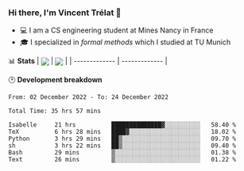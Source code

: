 ### Hi there, I'm Vincent Trélat 👋
 - 💻 I am a CS engineering student at Mines Nancy in France
 - 🎓 I specialized in *formal methods* which I studied at TU Munich

📊 **Stats**
| <img align="center" src="https://github-readme-stats.vercel.app/api?username=VTrelat&show_icons=true&include_all_commits=true&theme=tokyonight&hide_border=true" /> | <img align="center" src="https://github-readme-stats.vercel.app/api/top-langs/?username=VTrelat&layout=compact&theme=tokyonight&hide_border=true&exclude_repo=ElevatorSimulator" /> |
| ------------- | ------------- |

🕑 **Development breakdown**
<!--START_SECTION:waka-->

```text
From: 02 December 2022 - To: 24 December 2022

Total Time: 35 hrs 57 mins

Isabelle     21 hrs          ██████████████▓░░░░░░░░░░   58.40 %
TeX          6 hrs 28 mins   ████▓░░░░░░░░░░░░░░░░░░░░   18.02 %
Python       3 hrs 29 mins   ██▒░░░░░░░░░░░░░░░░░░░░░░   09.70 %
sh           3 hrs 22 mins   ██▒░░░░░░░░░░░░░░░░░░░░░░   09.40 %
Bash         29 mins         ▒░░░░░░░░░░░░░░░░░░░░░░░░   01.38 %
Text         26 mins         ▒░░░░░░░░░░░░░░░░░░░░░░░░   01.22 %
```

<!--END_SECTION:waka-->
